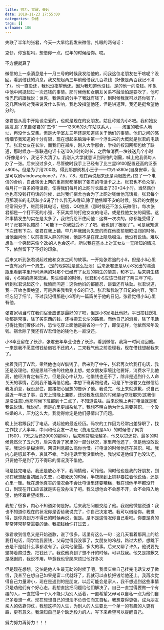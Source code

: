 ```yaml
---
title: 努力，觉醒，奋起
date: 2018-11-23 17:55:00
categories: 杂绪
tags: []
urlname: 106
---
```

失联了半年的张君，今天一大早给我发来微信。扎眼的两句话：

克仔，你宽裕吗，想借你一点，过年的时候给你。哎。

不方便就算了

微信的上一条消息是十一月三号的时候我发给他的，问我这位老朋友在干啥呢？没回。看到借钱的消息，我又想起两三年前他借我几百块钱（好像是两百我记不清了）。也一直没还，我也没指望他还。因为我知道他没钱，是的他一向没钱。印象中他中间提起过一次还钱的事情。那时候他和女朋友关系不融洽怕是要吹了，他可怜巴巴的跟我说：世克，我俩真的分手了我就有钱了，到时候我就可以还你钱了。这几百块钱对我来说没什么影响，我也没指望他还，但是讲道理，我还是挺希望他分的。

张君是从高中开始谈恋爱的，也就是现在的女朋友。姑且称她为小S吧。我和她女朋友,除了来自张君的"杰作" ——12306的火车站联系人，——淘宝的收件人地址，再没什么交集。但是大学室友三年还是知道些关于他们的事情。他们之间的感情细节我知道的十分有限，现在想起来脑海中第一个浮出来的大概就是张君的电话了。张君女友在长沙，而我们在郑州，刚入大学那会，学校的校园网都包给了联通，那时候办一张联通电话卡送100小时的时长，之后每消费一块钱送几个小时(好像是4个，我记不大清了)。我刚入大学就意识到网络的刚需，喊上他我俩每人办了一张。后来没过多久，尽管彼时我手上已经有了比三星i9100配置还高的泛泰a800s。但是为了用200块，得到那部刷机小王子——中兴n880e(自身安卓，但是可以刷windowsphone7，7.5，7.8，现在再说起来还是两眼放光。)签了一个电信的合约，自此宿舍上网的重担就都落到了张君的电话卡之上。张君也不负众望，每月打一百多的电话费，使得我们每月的上网时长超出了30*24小时。当然偶尔他也有没钱打电话的时候，此时我们宿舍也会为了上网对钱给他充话费。张君每个月那漫长的电话和小S说了什么我无从得知,除了他焦躁不安的时候。张君的女朋友经常闹分手，继而将其电话，短信，QQ拉黑（那时候还不怎么玩微信）。每次张君都是一个打不死的小强，不厌其烦的打他女友的电话，或是找他女友的闺蜜。这种事情发生的实在是太多了，我终究忍不住问他：这样一次次的，你都能受得了吗？张君神色黯然："可能下一次我就受不了了吧，我也到了极限了"。可是我知道下次还有下次。张君在我上铺，早几年我因为失恋的而在他面前眼眶湿润的时候，当他面问他：以前夜深人静的时候，他是不是在床上隐隐啜泣。他没有说话。难以想象一个笑起来像个2b的人也会这样。所以我在基本上对其女友一无所知的情况下，依然留下了不好的印象。

后来又听到张君说起过他和女友之间的故事。一开始张君追的小S，但是小S心里一直有另外一个男生。（是的现实就是这么扯淡）后来张君更是从小S发出的漂流瓶里看到字里行间满满的对那个已经有了女友的男生的情意，和不甘。后来男生结婚，小S哭的痛哭流涕。男生结婚的时候，张君和小S应该已经好了两三年了吧。听到张君说起这个，我愤而问道：这你他妈的都能忍，谈着还有啥劲。张君说道，我一开始也很绝望，可是后来我看到小S的日记。张君和我说了日记的内容，我已经忘记了细节，不过我记得那是小S写的一篇篇关于他的日记。张君觉得小S心里有他。

张君家境当时在我们宿舍应该是最好的了吧，但是小S家境比他好。平日攒钱送礼物都是常事，除了买东西的钱，还得攒去长沙的路费。而他自己的消费，除了电话打得比我们奢侈以外，恐怕吃穿上面他是最省的一个了，即使这样，他依然常年没钱。宿舍除了我还有W君借他的钱他也一直没还。

小S毕业留在了长沙，张君去年毕业也去了长沙。看到微信，我第一时间没回他。一来是我不愿意借钱给借钱不还的人，二来我气他之前没理我，现在借钱想起我来了。

接着我问了W君，果然他也向W借钱了。后来到了中午，张君再次给我打电话，我还是没理他。但是思绪不由的往他身上想。她女朋友家境比他要好，消费水平比他高，他经济肯定有压力。但是我心中认为，他借钱也还不了，除非是遇到什么人命关天的事情，否则我不能再借给他。本想下班再跟他说，可是下午张君又在微信给我发消息，我没忍住，直接把心里想的告诉了他。我说完，他上来就道歉，说自己最近一年出了事，白天上班晚上兼职。还说我发信息的时候是ig夺冠那天(这我倒是没注意),他那时候下班都到十二点了，不知道说啥。后来说晚上再打电话就是和我说说话。我说好。但是心里更加杂乱了。我想不明白他为什么需要兼职，一个没结婚的人，压力这么大。我觉得肯定是他们感情出了问题。

晚上张君跟我打了电话，说起他的最近经历。码农的工作因为经常出差辞职了，找工作找了大半年，中间和他女友一块玩（费用应该是AA）的时候借了网贷（1500，7天之后还2000的那种），后来网贷越滚越多，他又以贷还贷。最多的时候竟然欠了五六万，后来告诉了家里的一部分状况，家里帮他还了，但是他没敢说完。我说你是糊涂啊，网贷利息那么高你也借。打电话的时候他还在兼职，唉。我内心是怒其不争，哀其不幸。当时电话里我没借给他，我说知道他借了也没法还，只要他不是到了万不得已的情况我不借他。

可是挂完电话，我还是放心不下，我同情他，可怜他。同时他也是我的好朋友，到现在我想起当初因为失恋，心若死灰的时候，半夜爬到上铺非要拉着他说话，还是心里一暖。我在想他真实的情况会不会比电话里还要糟糕，我在想他半年都没开口，到现在开口应该就是实在没办法了吧。我又想他会不会想不开，会不会陷入绝望，他怀着希望找我、、、

我想了很多，内心不知道如何是好。后来我把问题交给了他。我跟他微信说道：我也不知道你现在的状况你是否给我说完了，你自己决定吧。我可以借给你。我觉得，是你真到万不得已的时候再说，但是。是不是这情况你自己看吧。你要是真的非常非常非常需要的话。我把钱给你打过去 。

张君收到信息又是开始道歉，说了很多。话里有这么一句：这几天看着那网上的给我打电话，同学给我要钱，父母觉得我没事了，女朋友的冷战，路过大桥，想跳下去是不是就什么事都没有了。我骂他傻逼，多大的事。后来又聊了许久，他说要先坚持着熬过去，把钱还了。我说他真到了想不开的时候，可以找我。他又是抱歉又是感谢的，我说不用，毕竟我也曾爬床烦过他好多次

但是现在想想，这怕是他人生最无助的时候了吧，我很庆幸自己挂完电话又发了微信，我甚至在想自己如果是富二代就好了，我就可以直接把钱给他还上。我再次觉得自己力量渺小，现在是遇到的是朋友，以后可能会是家人，我不想遇到这些事情只是劝他们有个好心态，我想直接把问题给他们解决了。自己一直觉得要做一个有趣的人，一直觉得一个人不能只为别人活着，一直希望父母可以自私一点为他们自己多着想一点。现在想想自己的想法不负责任而又自私，我想变得更强，成为朋友亲人的依靠仰仗，我想这样的人生，为别人的人生要比一个单一的有趣的人更有趣，更有意义。我深知自己是个缺乏毅力的人，写下来希望可以提醒自己。

努力努力再努力！！！

